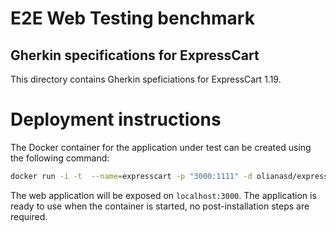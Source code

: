E2E Web Testing benchmark
=========================

Gherkin specifications for ExpressCart
----------------------

This directory contains Gherkin speficiations for ExpressCart 1.19.

# Deployment instructions
The Docker container for the application under test can be created using the following command:

```bash
docker run -i -t  --name=expresscart -p "3000:1111" -d olianasd/expresscart-mongodb
```

The web application will be exposed on `localhost:3000`. The application is ready to use when the container is started, no post-installation steps are required.

